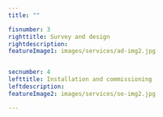 ```yaml
---
title: ""

fisnumber: 3
righttitle: Survey and design
rightdescription: 
featureImage1: images/services/ad-img2.jpg


secnumber: 4
lefttitle: Installation and commissioning
leftdescription: 
featureImage2: images/services/se-img2.jpg

---
```

